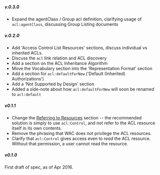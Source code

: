 ##### v.0.3.0

- Expand the agentClass / Group acl definition, clarifying usage of
  `acl:agentClass`, discussing Group Listing documents

##### v.0.2.0

- Add 'Access Control List Resources' sections, discuss individual vs
  inherited ACLs.
- Discuss the `acl` link relation and ACL discovery
- Add a section on the ACL Inheritance Algorithm
- Move the Vocabulary section into the 'Representation Format' section
- Add a section for `acl:defaultForNew` ('Default (Inherited) Authorizations')
- Add a 'Not Supported by Design' section
- Added a side-note about how `acl:defaultForNew` will soon be renamed to
  `acl:default`

##### v0.1.1

- Change the [Referring to Resources](#referring-to-resources) section --
  the recommended solution is simply to use `acl:Control`, and not refer
  to the ACL resource itself in its own contents.
- Remove the phrasing that WAC does not privilege the ACL resources.
- Clarify that `acl:Control` gives access even to *read* the ACL resource.
  Without that permission, a user cannot read the resource.

##### v0.1.0

First draft of spec, as of Apr 2016.
